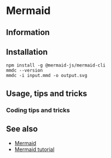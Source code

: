 # Mermaid

## Information

## Installation

```shell
npm install -g @mermaid-js/mermaid-cli
mmdc --version
mmdc -i input.mmd -o output.svg
```

## Usage, tips and tricks

### Coding tips and tricks

## See also

* [Mermaid](https://mermaid.js.org/)
* [Mermaid tutorial](https://mermaid.js.org/ecosystem/tutorials.html)

